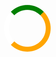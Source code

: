 <html>
<head>
<meta name="viewport" content="width=device-width, initial-scale=1">
<style>
/* Center the loader */
#loader {
  position: absolute;
  left: 50%;
  top: 50%;
  z-index: 1;
  width: 150px;
  height: 150px;
  margin: -75px 0 0 -75px;
  border: 16px solid orange;
  border-radius: 50%;
  border-top: 16px solid green;
  border-left: 16px solid white;
  width: 120px;
  height: 120px;
  -webkit-animation: spin 2s linear infinite;
  animation: spin 2s linear infinite;
}

@-webkit-keyframes spin {
  0% { -webkit-transform: rotate(0deg); }
  100% { -webkit-transform: rotate(360deg); }
}

@keyframes spin {
  0% { transform: rotate(0deg); }
  100% { transform: rotate(360deg); }
}

/* Add animation to "page content" */
.animate-bottom {
  position: relative;
  -webkit-animation-name: animatebottom;
  -webkit-animation-duration: 1s;
  animation-name: animatebottom;
  animation-duration: 1s
}

@-webkit-keyframes animatebottom {
  from { bottom:-100px; opacity:0 } 
  to { bottom:0px; opacity:1 }
}

@keyframes animatebottom { 
  from{ bottom:-100px; opacity:0 } 
  to{ bottom:0; opacity:1 }
}

#myDiv {
  display: none;
  text-align: center;
}
</style>
</head>
<body onload="myFunction()" style="margin:0;">

<div id="loader"></div>

<div style="display:none;" id="myDiv" class="animate-bottom">
  <head>
<style>
h1,p,li{
    color: white;
    text-shadow: 1px 1px 2px black, 0 0 25px blue, 0 0 5px darkblue;
}
</style>
</head>

<head>
<style>

p.italic {
    font-style: italic;
}

</style>
</head>

<head>
<style>
ul {
    list-style-type: none;
    margin: 0;
    padding: 0;
    overflow: hidden;
    background-color: #333;
}

li {
    float: left;
}

li a {
    display: block;
    color: white;
    text-align: center;
    padding: 14px 16px;
    text-decoration: none;
}

li a:hover {
    background-color: #111;
}
</style>
</head>

<html>
<body>

<img src="http://www.stjosephsrush.ie/wp-content/uploads/2018/03/schoolbanner3.png"  width="7000" height="200">


<h1 style="text-align:center;">About</h1>
   <strong>C.S.P.E</strong> 

 <ul>
   <li><a class="active" href="https://stjrush.github.io/cspe.github.io/">About</a></li>
   <li><a href="https://lukedoyle03.github.io/cspe.github.io/">Action project</a></li>
    <li><a href="https://www.curriculumonline.ie/getmedia/b4cf7fd4-46d0-4595-baa9-f6c38923c75f/JCSEC04_CSPE_Syllabus.pdf">C.S.P.E syllabus</a></li>
 </ul> 

<p class="italic">cspe is a subject taught in our school. It is taught from 1st-3rd year once a week.It is mainly based around politics.There are 7 main parts to the course these are Law, Interdepedence, Democracy, Stewardship, Rights and Responsibilities, Human Dignity and Development these will be explained below with examples of topics within them
 
<p class="italic">Rights & Responsibilities
Every human being is entitled to basic rights, but we also have a responsibility to others, and there is a constant need to safeguard peoples’ rights.
Topics include Children’s rights, prisoners of conscience, torture
 
<p class="italic">Human Dignity
Every human being has the right to live their lives with dignity and to be treated with respect.
Topics include Homelessness, bullying, refugees
 
<p class="italic">Stewardship
Caring responsibly for our environment and the planet on which we live
Topics include Recycling, global warming, the ozone layer
    
<p class="italic">Development
Improvements taking place in local, national or international communities
Topics include Tackling poverty in Africa, Third World Debt problems, regional development in Ireland
 
<p class="italic">Democracy
Citizens voting to elect people to represent them in government
Topics include Elections, Dail Eireann, Local Government
 
<p class="italic">Law
The rules and laws necessary to protect citizens. How laws are made, upheld, and the consequences of breaking the law.
Topics include An Garda Siochana, the courts system, the prison system
 
<p class="italic">Interdependence
The way in which we are connected with others in the world
Topics include The European Union, the United Nations, Fair Trade
   
<h1 style="text-align:center;">Examination</h1>
   
<p class="italic">A total of 40% of the marks in the exam are awarded for a written theory test, which includes such things as producing a poster, letter or article on a CSPE topic (such as poverty, racism, discrimination, etc.) and interpreting opinion polls.The written exam also has a number of short questions

<p class="italic">The remaining 60% of the marks are given for a report on an Action Project performed by an entire class of students at a time. This has to be based on one of the core topics - e.g. workers rights, environmentalism, racism, human rights, etc
    
 <body>

<a href="https://www.studyclix.ie/content/file/pdfs/2/2c86ac06-807e-415f-9e3a-8103f1a80060.pdf">
  <img src="https://cdn.shopify.com/s/files/1/1837/8517/products/edco-exam-papers-incl-2017-exam-junior-cert-cspe-higher-ordinary-levels.jpg?v=1518062985" alt="HTML tutorial" style="width:250px;height:250px;border:0">
</a>

</body>

</div>

<script>
var myVar;

function myFunction() {
    myVar = setTimeout(showPage, 3000);
}

function showPage() {
  document.getElementById("loader").style.display = "none";
  document.getElementById("myDiv").style.display = "block";
}
</script>
